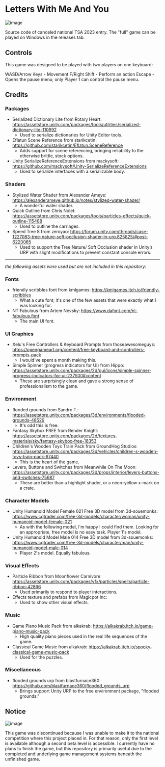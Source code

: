# Letters With Me And You
![image](https://github.com/Mushakushi/LettersWithMeAndYou/assets/60948236/a03bd618-c11b-4863-a53f-7f311f81dfc7)

Source code of canceled national TSA 2023 entry. The "full" game can be played on Windows in the releases tab.

## Controls

This game was designed to be played with two players on one keyboard: 

WASD/Arrow Keys - Movement
F/Right Shift - Perform an action 
Escape - Opens the pause menu; only Player 1 can control the pause menu. 

## Credits 
### Packages
- Serialized Dictionary Lite from Rotary Heart: https://assetstore.unity.com/packages/tools/utilities/serialized-dictionary-lite-110992
  - Used to serialize dictionaries for Unity Editor tools. 
- Eflatun Scene Reference from starikcetin: https://github.com/starikcetin/Eflatun.SceneReference
  - Adds support for scene referencing, bringing reliability to the otherwise brittle, stock options. 
- Unity SerializeReferenceExtensions from mackysoft: https://github.com/mackysoft/Unity-SerializeReferenceExtensions
  - Used to serialize interfaces with a serializable body. 

### Shaders
- Stylized Water Shader from Alexander Ameye: https://alexanderameye.github.io/notes/stylized-water-shader/
  - A wonderful water shader. 
- Quick Outline from Chris Nolet: https://assetstore.unity.com/packages/tools/particles-effects/quick-outline-115488
  - Used to outline the carriages.
- Speed Tree 8 from zeroyao: https://forum.unity.com/threads/case-1227083-tree-nature-soft-occlusion-shader-in-urp.825825/#post-6220065
  - Used to support the Tree Nature/ Soft Occlusion shader in Unity’s URP with slight modifications to prevent constant console errors. 

---
*the following assets were used but are not included in this repository:*

### Fonts
- friendly scribbles font from kmlgames: https://kmlgames.itch.io/friendly-scribbles
  - What a cute font; it's one of the few assets that were exactly what I was looking for. 
- NT Fabulous from Artem Nevsky: https://www.dafont.com/nt-fabulous.font
  - The main UI font.

### UI Graphics
- Xelu's Free Controllers & Keyboard Prompts from thoseawesomeguys: https://opengameart.org/content/free-keyboard-and-controllers-prompts-pack
  - I would've spent a month making this. 
- Simple Spinner (progress indicators for UI) from Hippo: https://assetstore.unity.com/packages/2d/gui/icons/simple-spinner-progress-indicators-for-ui-237500#content
  - These are surprisingly clean and gave a strong sense of professionalism to the game. 

### Environment  
- flooded grounds from Sandro T.: https://assetstore.unity.com/packages/3d/environments/flooded-grounds-48529
  - It's odd this is free. 
- Fantasy Skybox FREE from Render Knight: https://assetstore.unity.com/packages/2d/textures-materials/sky/fantasy-skybox-free-18353
- Children's Wooden Toys Train Pack from GroundHog Studios: https://assetstore.unity.com/packages/3d/vehicles/children-s-wooden-toys-train-pack-97440
  - This is the heart of the game. 
- Levers, Buttons and Switches from Meanwhile On The Moon: https://assetstore.unity.com/packages/3d/props/interior/levers-buttons-and-switches-75687
  - These are better than a highlight shader, or a neon-yellow x-mark on a crate. 

### Character Models 
- Unity Humanoid Model Female 021 Free 3D model from 3d-souemonks: https://www.cgtrader.com/free-3d-models/character/woman/unity-humanoid-model-female-021
  - As with the following model, I'm happy I could find them. Looking for an appropriate, free model is no easy task. Player 1's model. 
- Unity Humanoid Model Male 014 Free 3D model from 3d-souemonks: https://www.cgtrader.com/free-3d-models/character/man/unity-humanoid-model-male-014
  - Player 2's model. Equally fabulous. 

### Visual Effects
- Particle Ribbon from Moonflower Carnivore: https://assetstore.unity.com/packages/vfx/particles/spells/particle-ribbon-42866
  - Used primarily to respond to player interactions. 
- Effects texture and prefabs from Magicpot Inc: 
  - Used to show other visual effects. 

### Music
- Game Piano Music Pack from alkakrab: https://alkakrab.itch.io/game-piano-music-pack
  - High quality piano pieces used in the real life sequences of the game.
- Classical Game Music from alkakrab: https://alkakrab.itch.io/spooky-classical-game-music-pack
  - Used for the puzzles. 

### Miscellaneous
- flooded grounds urp from blastfurnace360: https://github.com/blastfurnace360/flooded_grounds_urp
  - Brings support Unity URP to the free environment package, "flooded grounds." 

## Notice
![image](https://github.com/Mushakushi/LettersWithMeAndYou/assets/60948236/d178e8d5-2546-4004-8625-fccafda53a22)

This game was discontinued because I was unable to make it to the national competition where this project placed in. For that reason, only the first level is available although a second beta level is accessible. 
I currently have no plans to finish the game, but this repository is primarily useful due to the completed and underlying game management systems beneath the unfinished game.
